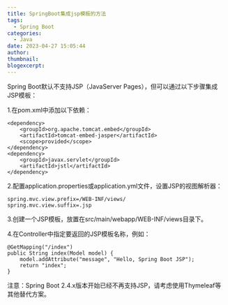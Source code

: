 ```yaml
---
title: SpringBoot集成jsp模板的方法
tags:
  - Spring Boot
categories:
  - Java
date: 2023-04-27 15:05:44
author:
thumbnail:
blogexcerpt:
---
```

Spring Boot默认不支持JSP（JavaServer Pages），但可以通过以下步骤集成JSP模板：

1.在pom.xml中添加以下依赖：
```
<dependency>
    <groupId>org.apache.tomcat.embed</groupId>
    <artifactId>tomcat-embed-jasper</artifactId>
    <scope>provided</scope>
</dependency>
<dependency>
    <groupId>javax.servlet</groupId>
    <artifactId>jstl</artifactId>
</dependency>
```

2.配置application.properties或application.yml文件，设置JSP的视图解析器：
```
spring.mvc.view.prefix=/WEB-INF/views/
spring.mvc.view.suffix=.jsp
```

3.创建一个JSP模板，放置在src/main/webapp/WEB-INF/views目录下。

4.在Controller中指定要返回的JSP模板名称，例如：
```
@GetMapping("/index")
public String index(Model model) {
    model.addAttribute("message", "Hello, Spring Boot JSP");
    return "index";
}
```

注意：Spring Boot 2.4.x版本开始已经不再支持JSP，请考虑使用Thymeleaf等其他替代方案。
